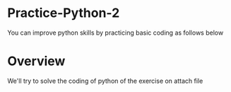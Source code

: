 # Practice-Python-2
You can improve python skills by practicing basic coding as follows below

# Overview
We'll try to solve the coding of python of the exercise on attach file
